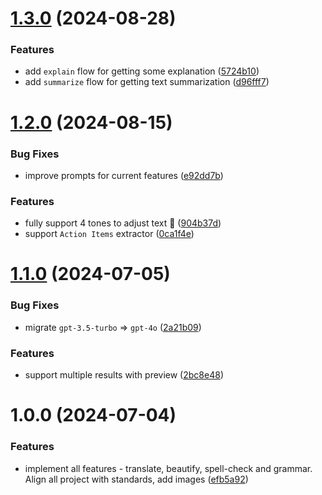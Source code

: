 # [1.3.0](https://github.com/Avivbens/alfred-text-transformer/compare/v1.2.0...v1.3.0) (2024-08-28)


### Features

* add `explain` flow for getting some explanation ([5724b10](https://github.com/Avivbens/alfred-text-transformer/commit/5724b10bf28919904d1d6bd6e04ce1d2e72b6645))
* add `summarize` flow for getting text summarization ([d96fff7](https://github.com/Avivbens/alfred-text-transformer/commit/d96fff7eb12606967b1715cedf5e73dc2b66d309))

# [1.2.0](https://github.com/Avivbens/alfred-text-transformer/compare/v1.1.0...v1.2.0) (2024-08-15)


### Bug Fixes

* improve prompts for current features ([e92dd7b](https://github.com/Avivbens/alfred-text-transformer/commit/e92dd7bf89a84c52f8de7a00d71b9b99266d6ea9))


### Features

* fully support 4 tones to adjust text 🥷 ([904b37d](https://github.com/Avivbens/alfred-text-transformer/commit/904b37df0c33ac10bb89a610dfd37a599cb4c1a1))
* support `Action Items` extractor ([0ca1f4e](https://github.com/Avivbens/alfred-text-transformer/commit/0ca1f4ea7e095de17c5f3ee7422852dd495b549d))

# [1.1.0](https://github.com/Avivbens/alfred-text-transformer/compare/v1.0.0...v1.1.0) (2024-07-05)


### Bug Fixes

* migrate `gpt-3.5-turbo` => `gpt-4o` ([2a21b09](https://github.com/Avivbens/alfred-text-transformer/commit/2a21b09359fd1a9555dcb3b69da7748c2249b4f7))


### Features

* support multiple results with preview ([2bc8e48](https://github.com/Avivbens/alfred-text-transformer/commit/2bc8e48495be176e126701e8406460849dd6e9c9))

# 1.0.0 (2024-07-04)


### Features

* implement all features - translate, beautify, spell-check and grammar. Align all project with standards, add images ([efb5a92](https://github.com/Avivbens/alfred-text-transformer/commit/efb5a929dd9b5665fb496f5af2461af7ff45857c))
